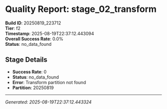 # Quality Report: stage_02_transform

**Build ID**: 20250819_223712  
**Tier**: f2  
**Timestamp**: 2025-08-19T22:37:12.443094  
**Overall Success Rate**: 0.0%  
**Status**: no_data_found

## Stage Details

- **Success Rate**: 0
- **Status**: no_data_found
- **Error**: Transform partition not found
- **Partition**: 20250819

---
*Generated: 2025-08-19T22:37:12.443324*
